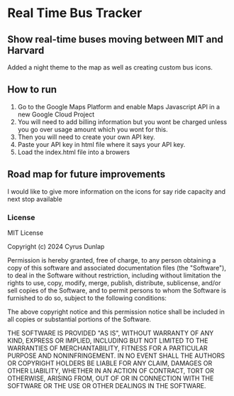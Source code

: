 # Real Time Bus Tracker

## Show real-time buses moving between MIT and Harvard 
Added a night theme to the map as well as creating custom bus icons.

## How to run
1. Go to the Google Maps Platform and enable Maps Javascript API in a new Google Cloud Project
2. You will need to add billing information but you wont be charged unless you go over usage amount which you wont for this.
3. Then you will need to create your own API key.
4. Paste your API key in html file where it says your API key.
5. Load the index.html file into a browers

## Road map for future improvements
I would like to give more information on the icons for say ride capacity and next stop available

### License
MIT License

Copyright (c) 2024 Cyrus Dunlap

Permission is hereby granted, free of charge, to any person obtaining a copy
of this software and associated documentation files (the "Software"), to deal
in the Software without restriction, including without limitation the rights
to use, copy, modify, merge, publish, distribute, sublicense, and/or sell
copies of the Software, and to permit persons to whom the Software is
furnished to do so, subject to the following conditions:

The above copyright notice and this permission notice shall be included in all
copies or substantial portions of the Software.

THE SOFTWARE IS PROVIDED "AS IS", WITHOUT WARRANTY OF ANY KIND, EXPRESS OR
IMPLIED, INCLUDING BUT NOT LIMITED TO THE WARRANTIES OF MERCHANTABILITY,
FITNESS FOR A PARTICULAR PURPOSE AND NONINFRINGEMENT. IN NO EVENT SHALL THE
AUTHORS OR COPYRIGHT HOLDERS BE LIABLE FOR ANY CLAIM, DAMAGES OR OTHER
LIABILITY, WHETHER IN AN ACTION OF CONTRACT, TORT OR OTHERWISE, ARISING FROM,
OUT OF OR IN CONNECTION WITH THE SOFTWARE OR THE USE OR OTHER DEALINGS IN THE
SOFTWARE.
